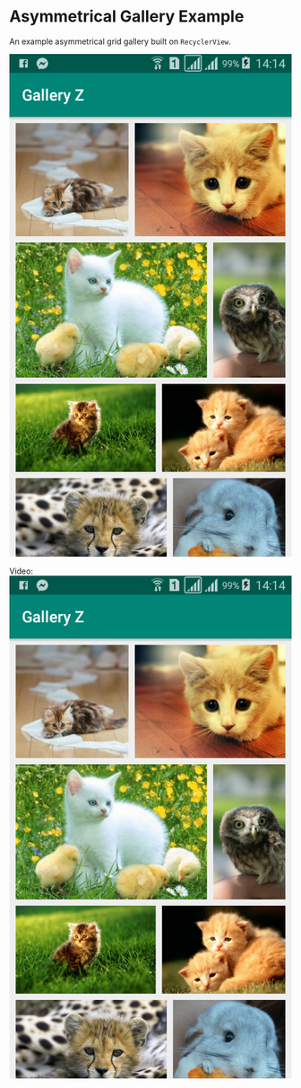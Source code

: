 # Asymmetrical Gallery Example

An example asymmetrical grid gallery built on `RecyclerView`.

![](spanned.png)

Video:
[![Watch the video](spanned.png)](video.mp4)
